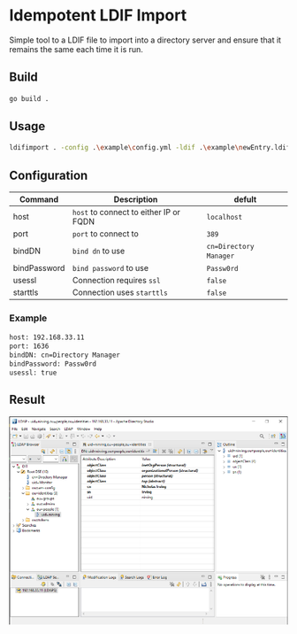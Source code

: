 # Idempotent LDIF Import

Simple tool to a LDIF file to import into a directory server and ensure that it remains the same each time it is run.

## Build

```bash
go build .
```

## Usage

```bash
ldifimport . -config .\example\config.yml -ldif .\example\newEntry.ldif
```

## Configuration

| Command      | Description                            | defult                 |
| ------------ | -------------------------------------- | ---------------------- |
| host         | `host` to connect to either IP or FQDN | `localhost`            |
| port         | `port` to connect to                   | `389`                  |
| bindDN       | `bind dn` to use                       | `cn=Directory Manager` |
| bindPassword | `bind password` to use                 | `Passw0rd`             |
| usessl       | Connection requires `ssl`              | `false`                |
| starttls     | Connection uses `starttls`             | `false`                |

### Example

```text
host: 192.168.33.11
port: 1636
bindDN: cn=Directory Manager
bindPassword: Passw0rd
usessl: true
```

## Result

![Example](images/example.png)
